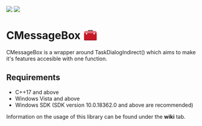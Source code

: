 ![](https://img.shields.io/badge/Current%20Release-1.0-green) ![](https://img.shields.io/badge/License-MIT-yellow)
# CMessageBox <img src="https://github.com/Davide244/CMessageBox/raw/69834c9ab05307c1887e97f8629e94a69e562276/ReadmeIcon.png" width="40" height="40" style="margin-bottom: -10px;">
CMessageBox is a wrapper around TaskDialogIndirect() which aims to make it's features accesible with one function.

## Requirements
- C++17 and above
- Windows Vista and above
- Windows SDK (SDK version 10.0.18362.0 and above are recommended)

Information on the usage of this library can be found under the **wiki** tab.
